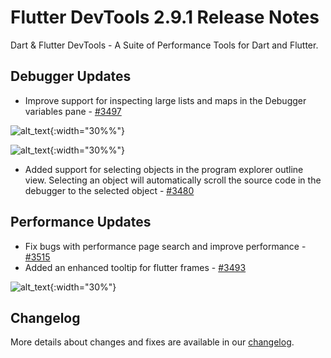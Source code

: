 # Flutter DevTools 2.9.1 Release Notes

Dart & Flutter DevTools - A Suite of Performance Tools for Dart and Flutter.

## Debugger Updates

* Improve support for inspecting large lists and maps in the Debugger
  variables pane - [#3497](https://github.com/flutter/devtools/pull/3497)

![alt_text]({{site.url}}/development/tools/devtools/release-notes/images-2.9.1/image1.png "Inspection before"){:width="30%%"}

![alt_text]({{site.url}}/development/tools/devtools/release-notes/images-2.9.1/image2.png "Inspection after"){:width="30%%"}

* Added support for selecting objects in the program explorer outline view.
  Selecting an object will automatically scroll the source code
  in the debugger to the selected object -
  [#3480](https://github.com/flutter/devtools/pull/3480)

## Performance Updates

* Fix bugs with performance page search and improve performance -
  [#3515](https://github.com/flutter/devtools/pull/3515)
* Added an enhanced tooltip for flutter frames -
  [#3493](https://github.com/flutter/devtools/pull/3493)

![alt_text]({{site.url}}/development/tools/devtools/release-notes/images-2.9.1/image3.png "Flutter frame tooltips"){:width="30%"}

## Changelog

More details about changes and fixes are available in our [changelog][].

[changelog]: https://github.com/flutter/devtools/blob/master/packages/devtools/CHANGELOG.md

